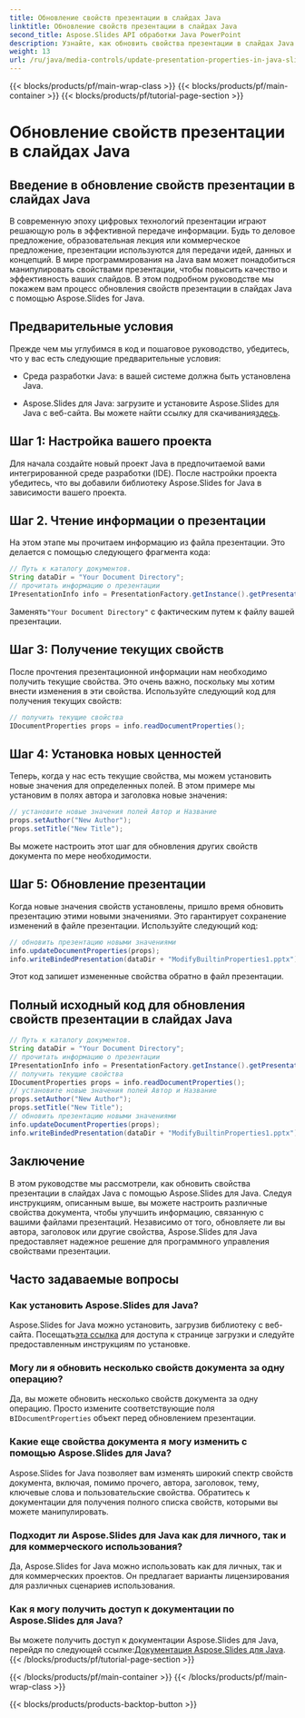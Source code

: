 ```yaml
---
title: Обновление свойств презентации в слайдах Java
linktitle: Обновление свойств презентации в слайдах Java
second_title: Aspose.Slides API обработки Java PowerPoint
description: Узнайте, как обновить свойства презентации в слайдах Java с помощью Aspose.Slides для Java. Настройте автора, название и другие параметры для создания эффектных презентаций.
weight: 13
url: /ru/java/media-controls/update-presentation-properties-in-java-slides/
---
```


{{< blocks/products/pf/main-wrap-class >}}
{{< blocks/products/pf/main-container >}}
{{< blocks/products/pf/tutorial-page-section >}}

# Обновление свойств презентации в слайдах Java


## Введение в обновление свойств презентации в слайдах Java

В современную эпоху цифровых технологий презентации играют решающую роль в эффективной передаче информации. Будь то деловое предложение, образовательная лекция или коммерческое предложение, презентации используются для передачи идей, данных и концепций. В мире программирования на Java вам может понадобиться манипулировать свойствами презентации, чтобы повысить качество и эффективность ваших слайдов. В этом подробном руководстве мы покажем вам процесс обновления свойств презентации в слайдах Java с помощью Aspose.Slides for Java.

## Предварительные условия

Прежде чем мы углубимся в код и пошаговое руководство, убедитесь, что у вас есть следующие предварительные условия:

- Среда разработки Java: в вашей системе должна быть установлена Java.

-  Aspose.Slides для Java: загрузите и установите Aspose.Slides для Java с веб-сайта. Вы можете найти ссылку для скачивания[здесь](https://releases.aspose.com/slides/java/).

## Шаг 1: Настройка вашего проекта

Для начала создайте новый проект Java в предпочитаемой вами интегрированной среде разработки (IDE). После настройки проекта убедитесь, что вы добавили библиотеку Aspose.Slides for Java в зависимости вашего проекта.

## Шаг 2. Чтение информации о презентации

На этом этапе мы прочитаем информацию из файла презентации. Это делается с помощью следующего фрагмента кода:

```java
// Путь к каталогу документов.
String dataDir = "Your Document Directory";
// прочитать информацию о презентации
IPresentationInfo info = PresentationFactory.getInstance().getPresentationInfo(dataDir + "ModifyBuiltinProperties1.pptx");
```

 Заменять`"Your Document Directory"` с фактическим путем к файлу вашей презентации.

## Шаг 3: Получение текущих свойств

После прочтения презентационной информации нам необходимо получить текущие свойства. Это очень важно, поскольку мы хотим внести изменения в эти свойства. Используйте следующий код для получения текущих свойств:

```java
// получить текущие свойства
IDocumentProperties props = info.readDocumentProperties();
```

## Шаг 4: Установка новых ценностей

Теперь, когда у нас есть текущие свойства, мы можем установить новые значения для определенных полей. В этом примере мы установим в полях автора и заголовка новые значения:

```java
// установите новые значения полей Автор и Название
props.setAuthor("New Author");
props.setTitle("New Title");
```

Вы можете настроить этот шаг для обновления других свойств документа по мере необходимости.

## Шаг 5: Обновление презентации

Когда новые значения свойств установлены, пришло время обновить презентацию этими новыми значениями. Это гарантирует сохранение изменений в файле презентации. Используйте следующий код:

```java
// обновить презентацию новыми значениями
info.updateDocumentProperties(props);
info.writeBindedPresentation(dataDir + "ModifyBuiltinProperties1.pptx");
```

Этот код запишет измененные свойства обратно в файл презентации.

## Полный исходный код для обновления свойств презентации в слайдах Java

```java
// Путь к каталогу документов.
String dataDir = "Your Document Directory";
// прочитать информацию о презентации
IPresentationInfo info = PresentationFactory.getInstance().getPresentationInfo(dataDir + "ModifyBuiltinProperties1.pptx");
// получить текущие свойства
IDocumentProperties props = info.readDocumentProperties();
// установите новые значения полей Автор и Название
props.setAuthor("New Author");
props.setTitle("New Title");
// обновить презентацию новыми значениями
info.updateDocumentProperties(props);
info.writeBindedPresentation(dataDir + "ModifyBuiltinProperties1.pptx");
```

## Заключение

В этом руководстве мы рассмотрели, как обновить свойства презентации в слайдах Java с помощью Aspose.Slides для Java. Следуя инструкциям, описанным выше, вы можете настроить различные свойства документа, чтобы улучшить информацию, связанную с вашими файлами презентаций. Независимо от того, обновляете ли вы автора, заголовок или другие свойства, Aspose.Slides для Java предоставляет надежное решение для программного управления свойствами презентации.

## Часто задаваемые вопросы

### Как установить Aspose.Slides для Java?

Aspose.Slides for Java можно установить, загрузив библиотеку с веб-сайта. Посещать[эта ссылка](https://releases.aspose.com/slides/java/) для доступа к странице загрузки и следуйте предоставленным инструкциям по установке.

### Могу ли я обновить несколько свойств документа за одну операцию?

 Да, вы можете обновить несколько свойств документа за одну операцию. Просто измените соответствующие поля в`IDocumentProperties` объект перед обновлением презентации.

### Какие еще свойства документа я могу изменить с помощью Aspose.Slides для Java?

Aspose.Slides for Java позволяет вам изменять широкий спектр свойств документа, включая, помимо прочего, автора, заголовок, тему, ключевые слова и пользовательские свойства. Обратитесь к документации для получения полного списка свойств, которыми вы можете манипулировать.

### Подходит ли Aspose.Slides для Java как для личного, так и для коммерческого использования?

Да, Aspose.Slides for Java можно использовать как для личных, так и для коммерческих проектов. Он предлагает варианты лицензирования для различных сценариев использования.

### Как я могу получить доступ к документации по Aspose.Slides для Java?

 Вы можете получить доступ к документации Aspose.Slides для Java, перейдя по следующей ссылке:[Документация Aspose.Slides для Java](https://reference.aspose.com/slides/java/).
{{< /blocks/products/pf/tutorial-page-section >}}

{{< /blocks/products/pf/main-container >}}
{{< /blocks/products/pf/main-wrap-class >}}

{{< blocks/products/products-backtop-button >}}
